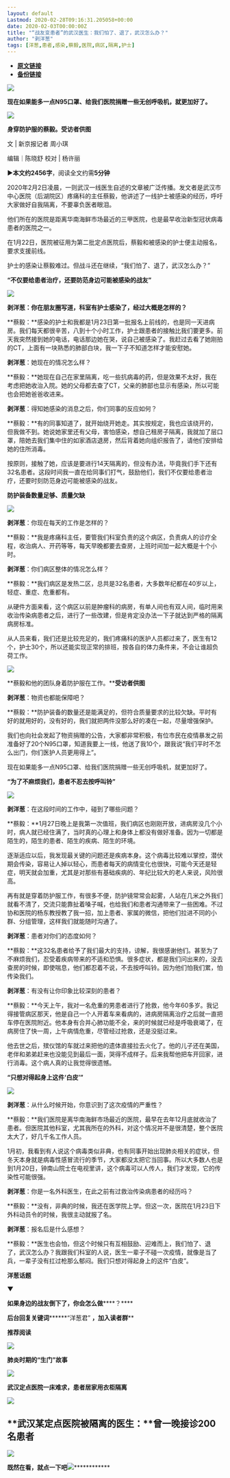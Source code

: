 ```yaml
---
layout: default
Lastmod: 2020-02-28T09:16:31.205058+00:00
date: 2020-02-03T00:00:00Z
title: "“战友变患者”的武汉医生：我们怕了、退了，武汉怎么办？"
author: "剥洋葱"
tags: [洋葱,患者,感染,蔡毅,医院,病区,隔离,护士]
---
```


* [**原文链接**](http://mp.weixin.qq.com/s?__biz=MzI2ODExNzg5OQ==&mid=2653626418&idx=1&sn=1bea9e7c3a895a0a23daac83412ebf65&chksm=f12bf2d6c65c7bc01ba4755d2f4a04ccc794f79eaf7a5f7c198866469b38dd31b9223844c218#rd)
* [**备份链接**](https://archive.vn/th1sL)


********![](/images/post/9d60c0f7a5d99a7fd075c05b56728b52.jpg)********

********现在如果能多一点N95口罩、给我们医院捐赠一些无创呼吸机，就更加好了。********

![](/images/post/fa5cd5c59543af4f0bdad3c8f2555a28.jpg)

**身穿防护服的蔡毅。受访者供图**

文 | 新京报记者 周小琪

编辑｜陈晓舒 校对 | 杨许丽

**►**本文约**2456字**，阅读全文约需**5****分****钟**

2020年2月2日凌晨，一则武汉一线医生自述的文章被广泛传播。发文者是武汉市中心医院（后湖院区）疼痛科的主任蔡毅，他讲述了一线护士被感染的经历，呼吁大家做好自我隔离，不要辜负医者眼泪。  

他们所在的医院是距离华南海鲜市场最近的三甲医院，也是最早收治新型冠状病毒患者的医院之一。

在1月22日，医院被征用为第二批定点医院后，蔡毅和被感染的护士便主动报名，要求支援前线。

护士的感染让蔡毅难过。但战斗还在继续，“我们怕了、退了，武汉怎么办？”

**“不仅要给患者治疗，还要防范身边可能被感染的战友”**

**************![](/images/post/d3e5b1843170ac5811694cb17bac7346.jpg)**************

**剥洋葱：你在朋友圈写道，科室有护士感染了，经过大概是怎样的？**

**蔡毅：**感染的护士和我都是1月23日第一批报名上前线的，也是同一天进病房。我们每天都很辛苦，八到十个小时工作，护士跟患者的接触比我们要更多。前天我突然接到她的电话，电话那边她在哭，说自己被感染了。我赶过去看了她刚拍的CT，上面有一块熟悉的肺部白块，我一下子不知道怎样才能安慰她。

**剥洋葱**：她现在的情况怎么样？

**蔡毅：**她现在自己在家里隔离，吃一些抗病毒的药，但是效果不太好，我在考虑把她收治入院。她的父母都去查了CT，父亲的肺部也显示有感染，所以可能也会把她爸爸收进来。

**剥洋葱**：得知她感染的消息之后，你们同事的反应如何？

**蔡毅：**有的同事知道了，就开始绕开她走。其实按规定，我也应该绕开的，但我做不到。她说她家里还有父母，害怕感染，想自己租房子隔离，我就加了层口罩，陪她去我们集中住的如家酒店退房，然后背着她向组织报告了，请他们安排给她的住所消毒。

按原则，接触了她，应该是要进行14天隔离的，但没有办法，毕竟我们手下还有32名患者。这段时间我一直在给同事们打气，鼓励他们，我们不仅要给患者治疗，还要时刻防范身边可能被感染的战友。

**防护装备数量足够、质量欠缺**

**************![](/images/post/d3e5b1843170ac5811694cb17bac7346.jpg)**************

**剥洋葱**：你现在每天的工作是怎样的？

**蔡毅：**我是疼痛科主任，要管我们科室负责的这个病区，负责病人的诊疗全程，收治病人、开药等等，每天早晚都要去查房，上班时间加一起大概是十个小时。

**剥洋葱**：你们病区整体的情况怎么样？

**蔡毅：**我们病区是发热二区，总共是32名患者，大多数年纪都在40岁以上，轻症、重症、危重都有。

从硬件方面来看，这个病区以前是肿瘤科的病房，有单人间也有双人间，临时用来收治传染病患者之后，进行了一些改建，但是肯定没办法一下子就达到严格的隔离病房标准。

从人员来看，我们还是比较充足的，我们疼痛科的医护人员都过来了，医生有12个，护士30个，所以还能实现正常的排班，按各自的体力条件来，不会让谁超负荷工作。

![](/images/post/c08fa5abd225e4a9f775727d0f1ecee5.jpg)

**蔡毅和他的团队身着防护服在工作。****受访者供图**  

**剥洋葱**：物资也都能保障吧？

**蔡毅：**防护装备的数量还是能满足的，但符合质量要求的比较欠缺。平时有好的就用好的，没有好的，我们就把两件没那么好的凑在一起，尽量增强保护。

我们也向社会发起了物资捐赠的公告，大家都非常积极，有位市民在疫情暴发之前准备好了20个N95口罩，知道我要上一线，他送了我10个，跟我说“我们平时不怎么出门，你们医护人员更用得上”。

现在如果能多一点N95口罩、给我们医院捐赠一些无创呼吸机，就更加好了。

**“为了不麻烦我们，患者不忍去按呼叫铃”**

**************![](/images/post/d3e5b1843170ac5811694cb17bac7346.jpg)**************

**剥洋葱**：在这段时间的工作中，碰到了哪些问题？

**蔡毅：**1月27日晚上是我第一次值班，我们病区也刚刚开放，进病房没几个小时，病人就已经住满了，当时真的心理上和身体上都没有做好准备。因为一切都是陌生的，陌生的患者、陌生的疾病、陌生的环境。

逐渐适应以后，我发现最关键的问题还是疾病本身。这个病毒比较难以掌控，潜伏期会传染，容易让人掉以轻心，而患者每天的病情变化也很快，可能今天还是轻症，明天就会加重，尤其是对那些有基础疾病的、年纪比较大的老人来说，风险很高。

再有就是穿着防护服工作，有很多不便，防护镜常常会起雾，人站在几米之外我们就看不清了，交流只能靠扯着嗓子喊，也给我们和患者沟通带来了一些困难。不过协和医院的杨东教授教了我一招，加上患者、家属的微信，把他们拉进不同的小群、分组管理，这样我们就能随时沟通了。

**剥洋葱**：患者对你们的态度如何？

**蔡毅：**这32名患者给予了我们最大的支持，谅解，我很感谢他们。甚至为了不麻烦我们，忍受着疾病带来的不适和恐惧。很多症状，都是我们问出来的，没去查房的时候，即使喘息，他们都忍着不说，不去按呼叫铃。因为他们怕我们累，怕传染我们。

**剥洋葱**：有没有让你印象比较深刻的患者？

**蔡毅：**今天上午，我对一名危重的男患者进行了抢救，他今年60多岁。我记得接管病区那天，他是自己一个人开着车来看病的，进病房隔离治疗之后就一直把车停在医院附近。他本身有合并心肺功能不全，来的时候就已经是呼吸衰竭了，在病房住了快一周，上午病情危重，尽管经过抢救，还是没挺过来。

他去世之后，殡仪馆的车就过来把他的遗体直接拉去火化了。他的儿子还在美国，老伴和弟弟赶来也没能见到最后一面，哭得不成样子。后来我帮他把车开回家，进行消毒。这个病人真的让我觉得很遗憾。

**“只想对得起身上这件‘白皮’”**

**************![](/images/post/d3e5b1843170ac5811694cb17bac7346.jpg)**************

**剥洋葱**：从什么时候开始，你意识到了这次疫情的严重性？

**蔡毅：**我们医院是离华南海鲜市场最近的医院，最早在去年12月底就收治了患者。但医院其他科室，尤其我所在的外科，对这个情况并不是很清楚，整个医院太大了，好几千名工作人员。

1月初，我看到有人说这个病毒类似非典，也有同事开始出现肺炎相关的症状，但冬天本身就是病毒性感冒流行的季节，大家都没太把它当回事。所以大多数人也是到1月20日，钟南山院士在电视里讲，这个病毒可以人传人，我们才发现，它的传染性可能很强。

**剥洋葱**：你是一名外科医生，在此之前有过救治传染病患者的经历吗？

**蔡毅：**没有，非典的时候，我还在医学院上学。但这一次，医院在1月23日下外科动员令的时候，我很主动就报了名。

**剥洋葱**：报名后是什么感想？

**蔡毅：**医生也会怕，但这个时候只有互相鼓励、迎难而上，我们怕了、退了，武汉怎么办？我跟我们科室的人说，医生一辈子不碰一次疫情，就像是当了兵，一辈子没有扛过枪那么郁闷。我们只想对得起身上的这件“白皮”。

****洋葱话题****

****▼****  

****如果身边的战友倒下了，你会怎么做********？****

****后台回复关键词**********“洋葱君” **，加入读者群****

******推荐阅读******

[![](/images/post/ce58f487a2df59a49aad2a90fda8180f.jpg)](http://mp.weixin.qq.com/s?__biz=MzI2ODExNzg5OQ==&mid=2653626404&idx=1&sn=d8e9e4ca6049590168fbda306fd3546d&chksm=f12bf2c0c65c7bd6e9ebdeea49553793a10b570d2117a42158c389f1434dd5143e9426845135&scene=21#wechat_redirect)

**肺炎时期的“生门”故事**  

[![](/images/post/e83a01b61c5292af5baa3132d7176c5a.jpg)](http://mp.weixin.qq.com/s?__biz=MzI2ODExNzg5OQ==&mid=2653626395&idx=1&sn=686cc40c594cb40dfbc3909244f07376&chksm=f12bf2ffc65c7be97f4edc0228070e86125fa19c9ccc26b4ae973d61086c74de811fea3a8c4f&scene=21#wechat_redirect)

**武汉定点医院一床难求，患者居家用衣柜隔离**  

  

[![](/images/post/cf604d2f7a07a6cfb13964d6b6b2e03b.jpg)](http://mp.weixin.qq.com/s?__biz=MzI2ODExNzg5OQ==&mid=2653626364&idx=1&sn=76fe4ce438591a7b7a27ac517883b3fb&chksm=f12bcd18c65c440e1122133cd025305dd06f915cc68b0836039d45b1aba4283a2d8400f0804f&scene=21#wechat_redirect)

**武汉某定点医院被隔离的医生：****曾一晚接诊200名患者**
---------------------------------

  

![](/images/post/2115813d5dbb8e8a8038e10e8e299151.jpg)

************既然在看，就点一下吧************![](/images/post/f5f38ec4808907c09cb948bdda211ee1.jpg)************

